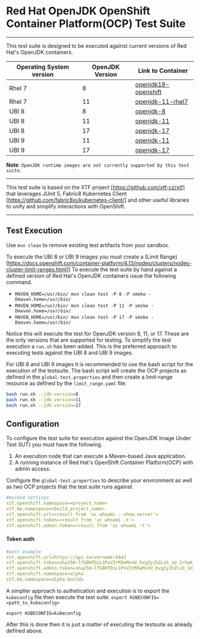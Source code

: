 # Red Hat OpenJDK OpenShift Container Platform(OCP) Test Suite
***
This test suite is designed to be executed against current versions of Red Hat's OpenJDK containers. 

| Operating System version | OpenJDK Version | Link to Container                                                                                                                    |
|--------------------------|-----------------|--------------------------------------------------------------------------------------------------------------------------------------|
| Rhel 7                   | 8               | [openjdk18-openshift](https://catalog.redhat.com/software/containers/redhat-openjdk-18/openjdk18-openshift/58ada5701fbe981673cd6b10) |
| Rhel 7                   | 11              | [openjdk-11-rhel7](https://catalog.redhat.com/software/containers/openjdk/openjdk-11-rhel7/5bf57185dd19c775cddc4ce5)                 |
| UBI 8                    | 8               | [openjdk-8](https://catalog.redhat.com/software/containers/ubi8/openjdk-8/5dd6a48dbed8bd164a09589a)                                  |
| UBI 8                    | 11              | [openjdk-11](https://catalog.redhat.com/software/containers/ubi8/openjdk-11/5dd6a4b45a13461646f677f4)                                |
| UBI 8                    | 17              | [openjdk-17](https://catalog.redhat.com/software/containers/ubi8/openjdk-17/618bdbf34ae3739687568813)                                |
| UBI 9                    | 11              | [openjdk-11](https://catalog.redhat.com/software/containers/ubi9/openjdk-11/61ee7bafed74b2ffb22b07ab)                                |
| UBI 9                    | 17              | [openjdk-17](https://catalog.redhat.com/software/containers/ubi9/openjdk-17/61ee7c26ed74b2ffb22b07f6)                                |
**Note**: `OpenJDK runtime images are not currently supported by this test suite.` 

***


This test suite is based on the XTF project [https://github.com/xtf-cz/xtf] that leverages JUnit 5, Fabric8 Kubernetes Client [https://github.com/fabric8io/kubernetes-client/] and other useful libraries to unify and simplify interactions with OpenShift.


****

## Test Execution

Use `mvn clean` to remove existing test artifacts from your sandbox.

To execute the UBI 8 or UBI 9 images you must create a (Limit Range) [https://docs.openshift.com/container-platform/4.13/nodes/clusters/nodes-cluster-limit-ranges.html]]
To execute the test suite by hand against a defined version of Red Hat's OpenJDK containers issue the following command.

* `MAVEN_HOME=/usr/bin/ mvn clean test -P 8 -P smoke -Dmaven.home=/usr/bin/`
* `MAVEN_HOME=/usr/bin/ mvn clean test -P 11 -P smoke -Dmaven.home=/usr/bin/`
* `MAVEN_HOME=/usr/bin/ mvn clean test -P 17 -P smoke -Dmaven.home=/usr/bin/`

Notice this will execute the test for OpenJDK version 8, 11, or 17. These are the only versions that are supported for testing. To simplify the test execution a `run.sh` has been added. This is the preferred approach to executing tests against the UBI 8 and UBI 9 images. 

For UBI 8 and UBI 9 images it is recommended to use the bash script for the execution of the testsuite. The bash script will create the OCP projects as defined in the `global-test.properties` and then create a limit-range resource as defined by the `limit_range.yaml` file.
```bash
bash run.sh --jdk-version=8
bash run.sh --jdk-version=11
bash run.sh --jdk-version=17
```

## Configuration
To configure the test suite for execution against the OpenJDK Image Under Test (IUT) you must have the following.
1. An execution node that can execute a Maven-based Java application.
2. A running instance of Red Hat's OpenShift Container Platform(OCP) with admin access.

Configure the `global-test.properties` to describe your environment as well as two OCP projects that the test suite runs against. 

```yaml
#mocked settings
xtf.openshift.namespace=<project_name>
xtf.bm.namespace=<build_project_name>
xtf.openshift.url=<result from 'oc whoami --show-server'>
xtf.openshift.token=<result from 'oc whoami -t'>
xtf.openshift.admin.token=<result from 'oc whoami -t'>
```

#### Token auth
``` yaml
#past example 
xtf.openshift.url=https://api.servername:6443
xtf.openshift.token=sha256~lfGBHTDiL1PxVZrM3wMvnU_bvgZyJhZLsb_iU_Zrhwk
xtf.openshift.admin.token=sha256~lfGBHTDiL1PxVZrM3wMvnU_bvgZyJhZLsb_iU_Zrhwk
xtf.openshift.namespace=alpha
xtf.bm.namespace=alpha-builds

```

A simplier approach to authetication and execution is to export the `kubeconfig` file then execute the test suite.
`export KUBECONFIG=<path_to_kubeconfig>`

`export KUBECONFIG=kubeconfig`

After this is done then it is just a matter of executing the testsuite as already defined above.

